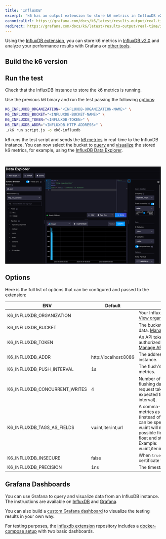 ```yaml
---
title: 'InfluxDB'
excerpt: 'k6 has an output extension to store k6 metrics in InfluxDB v2. This document shows you how to configure this integration.'
canonicalUrl: https://grafana.com/docs/k6/latest/results-output/real-time/influxdb/
redirect: https://grafana.com/docs/k6/latest/results-output/real-time/influxdb/
---
```


Using the [InfluxDB extension](https://github.com/grafana/xk6-output-influxdb), you can store k6 metrics in [InfluxDB v2.0](https://docs.influxdata.com/influxdb/v2.0/) and analyze your performance results with Grafana or [other tools](https://docs.influxdata.com/influxdb/cloud-serverless/query-data/tools/).

## Build the k6 version

<InstallationInstructions extensionUrl="github.com/grafana/xk6-output-influxdb"/>

## Run the test

Check that the InfluxDB instance to store the k6 metrics is running.

Use the previous k6 binary and run the test passing the following [options](#options):

```bash
K6_INFLUXDB_ORGANIZATION="<INFLUXDB-ORGANIZATION-NAME>" \
K6_INFLUXDB_BUCKET="<INFLUXDB-BUCKET-NAME>" \
K6_INFLUXDB_TOKEN="<INFLUXDB-TOKEN>" \
K6_INFLUXDB_ADDR="<INFLUXDB-HTTP-ADDRESS>" \
./k6 run script.js -o xk6-influxdb
```


k6 runs the test script and sends the [k6 metrics](/using-k6/metrics/) in real-time to the InfluxDB instance. You can now select the bucket to [query](https://docs.influxdata.com/influxdb/v2.7/query-data/) and [visualize](https://docs.influxdata.com/influxdb/v2.7/visualize-data/) the stored k6 metrics, for example, using the [InfluxDB Data Explorer](https://docs.influxdata.com/influxdb/v2.7/query-data/execute-queries/data-explorer/).

<br/>

![InfluxDB Data Explorer / k6 bucket](./images/InfluxDB/influxdb-data-explorer-k6-bucket.png)


## Options

Here is the full list of options that can be configured and passed to the extension:

| ENV | Default | Description |
|-----|---------|-------------|
| K6_INFLUXDB_ORGANIZATION      |                       | Your InfluxDB organization name. [View organizations](https://docs.influxdata.com/influxdb/v2.7/organizations/). |
| K6_INFLUXDB_BUCKET            |                       | The bucket name to store k6 metrics data. [Manage buckets](https://docs.influxdata.com/influxdb/v2.7/organizations/buckets/). |
| K6_INFLUXDB_TOKEN             |                       | An API token that provides authorized access to store data. [Manage API tokens](https://docs.influxdata.com/influxdb/v2.7/security/tokens/). |
| K6_INFLUXDB_ADDR              | http://localhost:8086 | The address of the InfluxDB instance. |
| K6_INFLUXDB_PUSH_INTERVAL     | 1s | The flush's frequency of the `k6` metrics. |
| K6_INFLUXDB_CONCURRENT_WRITES | 4 | Number of concurrent requests for flushing data. It is useful when a request takes more than the expected time (more than flush interval). |
| K6_INFLUXDB_TAGS_AS_FIELDS    | vu:int,iter:int,url | A comma-separated string to set `k6` metrics as non-indexable fields (instead of tags). An optional type can be specified using :type as in vu:int will make the field integer. The possible field types are int, bool, float and string, which is the default. Example: vu:int,iter:int,url:string,event_time:int. |
| K6_INFLUXDB_INSECURE          | false | When `true`, it will skip `https` certificate verification. |
| K6_INFLUXDB_PRECISION         | 1ns | The timestamp [Precision](https://docs.influxdata.com/influxdb/v2.7/reference/glossary/#precision). |

## Grafana Dashboards

You can use Grafana to query and visualize data from an InfluxDB instance. The instructions are available on [InfluxDB](https://docs.influxdata.com/influxdb/v2.7/tools/grafana/) and [Grafana](https://grafana.com/docs/grafana/latest/datasources/influxdb/).

You can also build a [custom Grafana dashboard](/results-output/grafana-dashboards/) to visualize the testing results in your own way. 

For testing purposes, the [influxdb extension](https://github.com/grafana/xk6-output-influxdb) repository includes a [docker-compose setup](https://github.com/grafana/xk6-output-influxdb#docker-compose) with two basic dashboards.
